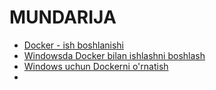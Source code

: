 # MUNDARIJA

* [Docker - ish boshlanishi](README.md)
* [Windowsda Docker bilan ishlashni boshlash](chapter1.md)
* [Windows uchun Dockerni o'rnatish](chapter2.md)
* 

